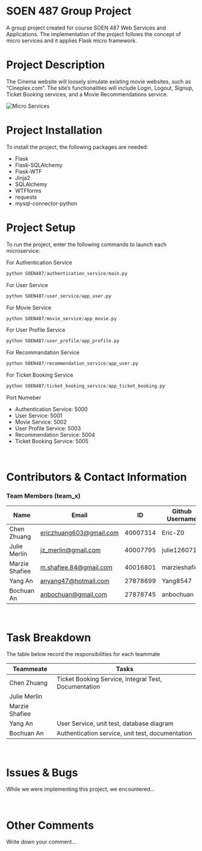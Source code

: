 # **SOEN 487 Group Project**
A group project created for course SOEN 487 Web Services and Applications. The implementation of the project follows the concept of micro services and it applies Flask micro framework.

# Project Description
The Cinema website will loosely simulate existing movie websites, such as “Cineplex.com”. The site’s functionalities will include Login, Logout, Signup, Ticket Booking services, and a Movie Recommendations service.

![Micro Services]()

# Project Installation
To install the project, the following packages are needed:
- Flask
- Flask-SQLAlchemy
- Flask-WTF
- Jinja2
- SQLAlchemy
- WTFforms
- requests
- mysql-connector-python


# Project Setup
To run the project, enter the following commands to launch each microservice:

For Authentication Service
```python
python SOEN487/authentication_service/main.py
```

For User Service
```python
python SOEN487/user_service/app_user.py
```

For Movie Service
```python
python SOEN487/movie_service/app_movie.py
```

For User Profile Service
```python
python SOEN487/user_profile/app_profile.py
```

For Recommandation Service
```python
python SOEN487/recommendation_service/app_user.py
```

For Ticket Booking Service
```python
python SOEN487/ticket_booking_service/app_ticket_booking.py
```

Port Numeber
- Authentication Service: 5000
- User Service: 5001
- Movie Service: 5002
- User Profile Service: 5003
- Recommendation Service: 5004
- Ticket Booking Service: 5005

&nbsp;


# Contributors & Contact Information
### **Team Members (team_x)**

| Name           | Email                   | ID       | Github Username |
| -------------- | ----------------------- | -------- | --------------- |
| Chen Zhuang    | ericzhuang603@gmail.com | 40007314 | Eric-Z0         |
| Julie Merlin   | jz_merlin@gmail.com     | 40007795 | julie1260716    |
| Marzie Shafiee | m.shafiee.84@gmail.com  | 40016801 | marzieshafiee   |
| Yang An        | anyang47@hotmail.com    | 27878699 | Yang8547        |
| Bochuan An     | anbochuan@gmail.com     | 27878745 | anbochuan       |

&nbsp;

# Task Breakdown
The table below record the responsibilities for each teammate

| Teammeate      | Tasks                                                |
| -------------- | ---------------------------------------------------- |
| Chen Zhuang    | Ticket Booking Service, Integral Test, Documentation |
| Julie Merlin   |                                                      |
| Marzie Shafiee |                                                      |
| Yang An        | User Service, unit test, database diagram                                                      |
| Bochuan An     | Authentication service, unit test, documentation                                                  |

&nbsp;

# Issues & Bugs
While we were implementing this project, we encountered...

&nbsp;

# Other Comments
Write down your comment...
